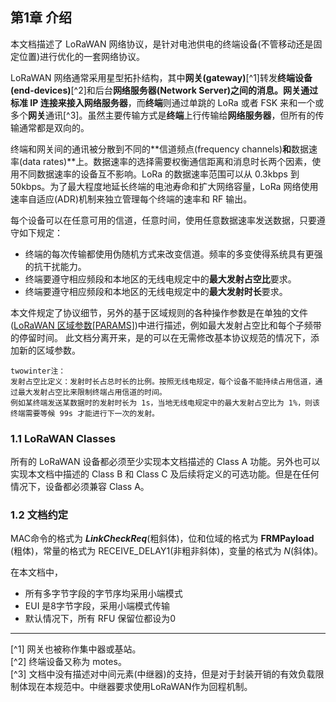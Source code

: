 

## **第1章 介绍**

本文档描述了 LoRaWAN 网络协议，是针对电池供电的终端设备(不管移动还是固定位置)进行优化的一套网络协议。

LoRaWAN 网络通常采用星型拓扑结构，其中**网关(gateway)**[^1]转发**终端设备(end-devices)**[^2]和后台**网络服务器(Network Server)**之间的消息。**网关**通过标准 IP 连接来接入**网络服务器**，而**终端**则通过单跳的 LoRa 或者 FSK 来和一个或多个**网关**通讯[^3]。虽然主要传输方式是**终端**上行传输给**网络服务器**，但所有的传输通常都是双向的。

终端和网关间的通讯被分散到不同的**信道频点(frequency channels)**和**数据速率(data rates)**上。数据速率的选择需要权衡通信距离和消息时长两个因素，使用不同数据速率的设备互不影响。LoRa 的数据速率范围可以从 0.3kbps 到 50kbps。为了最大程度地延长终端的电池寿命和扩大网络容量，LoRa 网络使用速率自适应(ADR)机制来独立管理每个终端的速率和 RF 输出。

每个设备可以在任意可用的信道，任意时间，使用任意数据速率发送数据，只要遵守如下规定：

- 终端的每次传输都使用伪随机方式来改变信道。频率的多变使得系统具有更强的抗干扰能力。
- 终端要遵守相应频段和本地区的无线电规定中的**最大发射占空比**要求。
- 终端要遵守相应频段和本地区的无线电规定中的**最大发射时长**要求。

本文件规定了协议细节，另外的基于区域规则的各种操作参数是在单独的文件([LoRaWAN 区域参数[PARAMS]](https://lora-alliance.org/resource-hub/lorawantm-regional-parameters-v102rb))中进行描述，例如最大发射占空比和每个子频带的停留时间。 此文档分离开来，是的可以在无需修改基本协议规范的情况下，添加新的区域参数。

```
twowinter注： 
发射占空比定义：发射时长占总时长的比例。按照无线电规定，每个设备不能持续占用信道，通过最大发射占空比来限制终端占用信道的时间。
例如某终端发送某数据时的发射时长为 1s，当地无线电规定中的最大发射占空比为 1%，则该终端需要等候 99s 才能进行下一次的发射。
```

### <a name="1.1">1.1 LoRaWAN Classes</a>

所有的 LoRaWAN 设备都必须至少实现本文档描述的 Class A 功能。另外也可以实现本文档中描述的 Class B 和 Class C 及后续将定义的可选功能。但是在任何情况下，设备都必须兼容 Class A。

### <a name="1.2">1.2 文档约定</a>

MAC命令的格式为 ***LinkCheckReq***(粗斜体)，位和位域的格式为 **FRMPayload** (粗体)，常量的格式为 RECEIVE_DELAY1(非粗非斜体)，变量的格式为 *N*(斜体)。

在本文档中，

- 所有多字节字段的字节序均采用小端模式
- EUI 是8字节字段，采用小端模式传输
- 默认情况下，所有 RFU 保留位都设为0

---
[^1] 网关也被称作集中器或基站。  
[^2] 终端设备又称为 motes。  
[^3] 文档中没有描述对中间元素(中继器)的支持，但是对于封装开销的有效负载限制体现在本规范中。中继器要求使用LoRaWAN作为回程机制。  